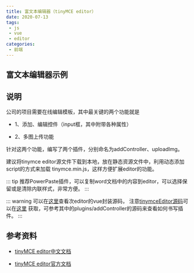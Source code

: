 ```yaml
---
title: 富文本编辑器（tinyMCE editor）
date: 2020-07-13
tags:
 - js
 - vue
 - editor
categories:
 - 前端
---
```

##  富文本编辑器示例

<tinymce-editor></tinymce-editor>

## 说明

公司的项目需要在线编辑模板，其中最关键的两个功能就是

* 1、添加、编辑控件（input框，其中附带各种属性）

* 2、多图上传功能

针对这两个功能，编写了两个插件，分别命名为addController、uploadImg。

建议将tinymce editor源文件下载到本地，放在静态资源文件中，利用动态添加script的方式来加载
tinymce.min.js，这样方便扩展editor的功能。

::: tip
推荐PowerPaste插件，可以复制word文档中的内容到editor，可以选择保留或是清除内联样式，非常方便。
:::

::: warning
可以在[这里](https://github.com/winteroo/ylblog/tree/master/.vuepress/components)查看次editor的vue封装源码，
注意[tinymceEditor源码](https://github.com/winteroo/ylblog/tree/master/.vuepress/public/tinymce)可以在[这里](https://github.com/winteroo/ylblog/tree/master/.vuepress/public/tinymce)
获取，可参考其中的plugins/addController的源码来查看如何书写插件。
:::
## 参考资料

* [tinyMCE editor中文文档](http://tinymce.ax-z.cn/)

* [tinyMCE editor官方文档](https://www.tiny.cloud/docs/)
